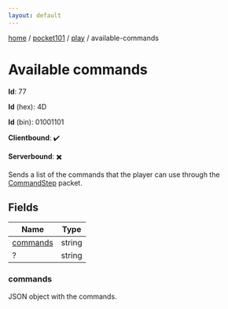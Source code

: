 ```yaml
---
layout: default
---
```


[home](/)  /  [pocket101](/protocol/pocket101)  /  [play](/protocol/pocket101/play)  /  available-commands

# Available commands

**Id**: 77

**Id** (hex): 4D

**Id** (bin): 01001101

**Clientbound**: ✔️

**Serverbound**: ✖️

Sends a list of the commands that the player can use through the [CommandStep](#play_command-step) packet.

## Fields

Name | Type
---|---
[commands](#commands) | string
? | string

### commands

JSON object with the commands.

